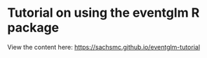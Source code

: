 # Tutorial on using the eventglm R package


View the content here: https://sachsmc.github.io/eventglm-tutorial
